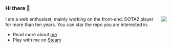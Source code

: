 ### Hi there 👋

<img align="right" src="https://github-readme-stats.vercel.app/api?username=aiyogg&show_icons=true&icon_color=0366d6&text_color=24292e&bg_color=ffffff&hide_title=true" />

I am a web enthusiast, mainly working on the front-end. DOTA2 player for more than ten years. You can star the repo you are interested in.

- Read more about [me](https://blog.chenteng.me)
- Play with me on [Steam](https://steamcommunity.com/id/120188232/)